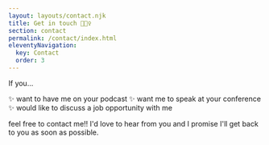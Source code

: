 ```yaml
---
layout: layouts/contact.njk
title: Get in touch 💁🏾‍♀️
section: contact
permalink: /contact/index.html
eleventyNavigation:
  key: Contact
  order: 3
---
```


If you...

✨ want to have me on your podcast
✨ want me to speak at your conference
✨ would like to discuss a job opportunity with me

feel free to contact me!! I'd love to hear from you and I promise I'll get back to you as soon as possible.
